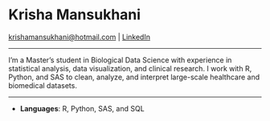 # Krisha Mansukhani
 
krishamansukhani@hotmail.com | [LinkedIn](https://www.linkedin.com/in/krishamansukhani)

---

I’m a Master’s student in Biological Data Science with experience in statistical analysis, data visualization, and clinical research. I work with R, Python, and SAS to clean, analyze, and interpret large-scale healthcare and biomedical datasets. 

---

- **Languages**: R, Python, SAS, and SQL  

